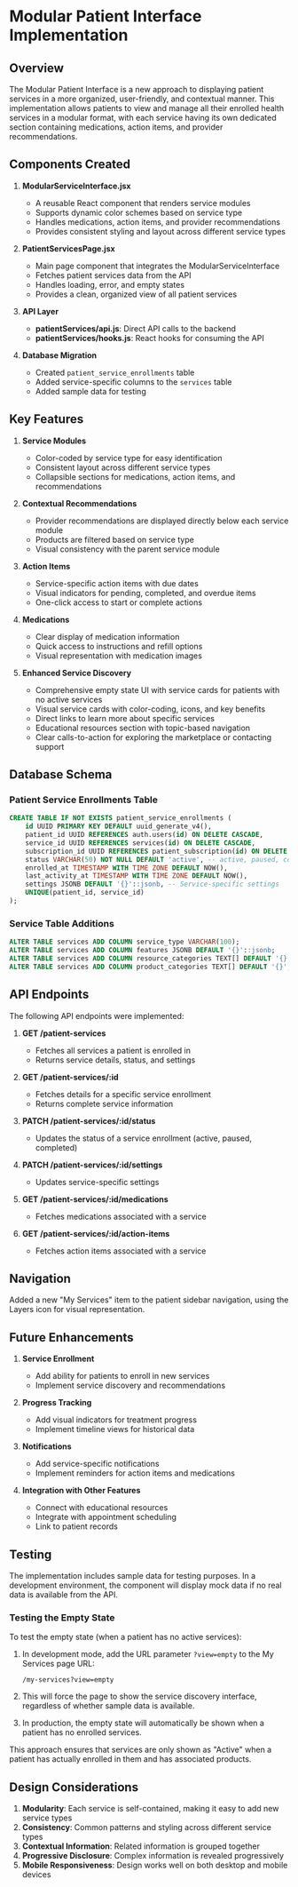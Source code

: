 # Modular Patient Interface Implementation

## Overview

The Modular Patient Interface is a new approach to displaying patient services in a more organized, user-friendly, and contextual manner. This implementation allows patients to view and manage all their enrolled health services in a modular format, with each service having its own dedicated section containing medications, action items, and provider recommendations.

## Components Created

1. **ModularServiceInterface.jsx**
   - A reusable React component that renders service modules
   - Supports dynamic color schemes based on service type
   - Handles medications, action items, and provider recommendations
   - Provides consistent styling and layout across different service types

2. **PatientServicesPage.jsx**
   - Main page component that integrates the ModularServiceInterface
   - Fetches patient services data from the API
   - Handles loading, error, and empty states
   - Provides a clean, organized view of all patient services

3. **API Layer**
   - **patientServices/api.js**: Direct API calls to the backend
   - **patientServices/hooks.js**: React hooks for consuming the API

4. **Database Migration**
   - Created `patient_service_enrollments` table
   - Added service-specific columns to the `services` table
   - Added sample data for testing

## Key Features

1. **Service Modules**
   - Color-coded by service type for easy identification
   - Consistent layout across different service types
   - Collapsible sections for medications, action items, and recommendations

2. **Contextual Recommendations**
   - Provider recommendations are displayed directly below each service module
   - Products are filtered based on service type
   - Visual consistency with the parent service module

3. **Action Items**
   - Service-specific action items with due dates
   - Visual indicators for pending, completed, and overdue items
   - One-click access to start or complete actions

4. **Medications**
   - Clear display of medication information
   - Quick access to instructions and refill options
   - Visual representation with medication images

5. **Enhanced Service Discovery**
   - Comprehensive empty state UI with service cards for patients with no active services
   - Visual service cards with color-coding, icons, and key benefits
   - Direct links to learn more about specific services
   - Educational resources section with topic-based navigation
   - Clear calls-to-action for exploring the marketplace or contacting support

## Database Schema

### Patient Service Enrollments Table

```sql
CREATE TABLE IF NOT EXISTS patient_service_enrollments (
    id UUID PRIMARY KEY DEFAULT uuid_generate_v4(),
    patient_id UUID REFERENCES auth.users(id) ON DELETE CASCADE,
    service_id UUID REFERENCES services(id) ON DELETE CASCADE,
    subscription_id UUID REFERENCES patient_subscription(id) ON DELETE SET NULL,
    status VARCHAR(50) NOT NULL DEFAULT 'active', -- active, paused, completed
    enrolled_at TIMESTAMP WITH TIME ZONE DEFAULT NOW(),
    last_activity_at TIMESTAMP WITH TIME ZONE DEFAULT NOW(),
    settings JSONB DEFAULT '{}'::jsonb, -- Service-specific settings
    UNIQUE(patient_id, service_id)
);
```

### Service Table Additions

```sql
ALTER TABLE services ADD COLUMN service_type VARCHAR(100);
ALTER TABLE services ADD COLUMN features JSONB DEFAULT '{}'::jsonb;
ALTER TABLE services ADD COLUMN resource_categories TEXT[] DEFAULT '{}';
ALTER TABLE services ADD COLUMN product_categories TEXT[] DEFAULT '{}';
```

## API Endpoints

The following API endpoints were implemented:

1. **GET /patient-services**
   - Fetches all services a patient is enrolled in
   - Returns service details, status, and settings

2. **GET /patient-services/:id**
   - Fetches details for a specific service enrollment
   - Returns complete service information

3. **PATCH /patient-services/:id/status**
   - Updates the status of a service enrollment (active, paused, completed)

4. **PATCH /patient-services/:id/settings**
   - Updates service-specific settings

5. **GET /patient-services/:id/medications**
   - Fetches medications associated with a service

6. **GET /patient-services/:id/action-items**
   - Fetches action items associated with a service

## Navigation

Added a new "My Services" item to the patient sidebar navigation, using the Layers icon for visual representation.

## Future Enhancements

1. **Service Enrollment**
   - Add ability for patients to enroll in new services
   - Implement service discovery and recommendations

2. **Progress Tracking**
   - Add visual indicators for treatment progress
   - Implement timeline views for historical data

3. **Notifications**
   - Add service-specific notifications
   - Implement reminders for action items and medications

4. **Integration with Other Features**
   - Connect with educational resources
   - Integrate with appointment scheduling
   - Link to patient records

## Testing

The implementation includes sample data for testing purposes. In a development environment, the component will display mock data if no real data is available from the API.

### Testing the Empty State

To test the empty state (when a patient has no active services):

1. In development mode, add the URL parameter `?view=empty` to the My Services page URL:
   ```
   /my-services?view=empty
   ```

2. This will force the page to show the service discovery interface, regardless of whether sample data is available.

3. In production, the empty state will automatically be shown when a patient has no enrolled services.

This approach ensures that services are only shown as "Active" when a patient has actually enrolled in them and has associated products.

## Design Considerations

1. **Modularity**: Each service is self-contained, making it easy to add new service types
2. **Consistency**: Common patterns and styling across different service types
3. **Contextual Information**: Related information is grouped together
4. **Progressive Disclosure**: Complex information is revealed progressively
5. **Mobile Responsiveness**: Design works well on both desktop and mobile devices

